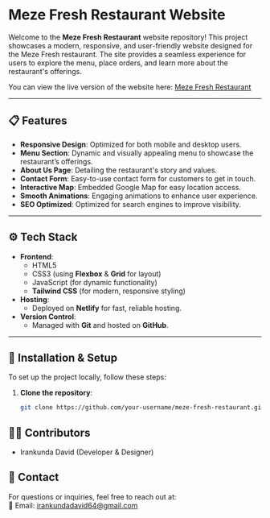 # Meze Fresh Restaurant Website

Welcome to the **Meze Fresh Restaurant** website repository! This project showcases a modern, responsive, and user-friendly website designed for the Meze Fresh restaurant. The site provides a seamless experience for users to explore the menu, place orders, and learn more about the restaurant's offerings.

You can view the live version of the website here: [Meze Fresh Restaurant](https://meze.netlify.app/)

---

## 📋 Features

- **Responsive Design**: Optimized for both mobile and desktop users.
- **Menu Section**: Dynamic and visually appealing menu to showcase the restaurant’s offerings.
- **About Us Page**: Detailing the restaurant's story and values.
- **Contact Form**: Easy-to-use contact form for customers to get in touch.
- **Interactive Map**: Embedded Google Map for easy location access.
- **Smooth Animations**: Engaging animations to enhance user experience.
- **SEO Optimized**: Optimized for search engines to improve visibility.

---

## ⚙️ Tech Stack

- **Frontend**:
  - HTML5
  - CSS3 (using **Flexbox** & **Grid** for layout)
  - JavaScript (for dynamic functionality)
  - **Tailwind CSS** (for modern, responsive styling)
- **Hosting**:  
  - Deployed on **Netlify** for fast, reliable hosting.
- **Version Control**:  
  - Managed with **Git** and hosted on **GitHub**.

---

## 🔧 Installation & Setup

To set up the project locally, follow these steps:

1. **Clone the repository**:
   ```bash
   git clone https://github.com/your-username/meze-fresh-restaurant.git

## 👨‍💻 Contributors
- Irankunda David (Developer & Designer)

## 💬 Contact
For questions or inquiries, feel free to reach out at:  
📧 Email: irankundadavid64@gmail.com
